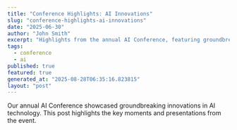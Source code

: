 ```yaml
---
title: "Conference Highlights: AI Innovations"
slug: "conference-highlights-ai-innovations"
date: "2025-06-30"
author: "John Smith"
excerpt: "Highlights from the annual AI Conference, featuring groundbreaking innovations."
tags:
  - conference
  - ai
published: true
featured: true
generated_at: "2025-08-28T06:35:16.823815"
layout: "post"
---
```


Our annual AI Conference showcased groundbreaking innovations in AI technology. This post highlights the key moments and presentations from the event.